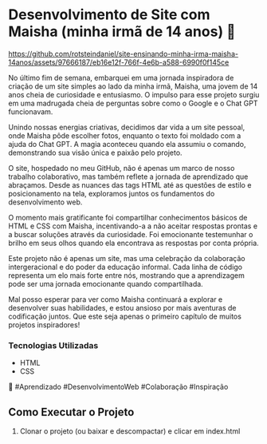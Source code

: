 # Desenvolvimento de Site com Maisha (minha irmã de 14 anos) 🌟

https://github.com/rotsteindaniel/site-ensinando-minha-irma-maisha-14anos/assets/97666187/eb16e12f-766f-4e6b-a588-6990f0f145ce

No último fim de semana, embarquei em uma jornada inspiradora de criação de um site simples ao lado da minha irmã, Maisha, uma jovem de 14 anos cheia de curiosidade e entusiasmo. O impulso para esse projeto surgiu em uma madrugada cheia de perguntas sobre como o Google e o Chat GPT funcionavam.

Unindo nossas energias criativas, decidimos dar vida a um site pessoal, onde Maisha pôde escolher fotos, enquanto o texto foi moldado com a ajuda do Chat GPT. A magia aconteceu quando ela assumiu o comando, demonstrando sua visão única e paixão pelo projeto.

O site, hospedado no meu GitHub, não é apenas um marco de nosso trabalho colaborativo, mas também reflete a jornada de aprendizado que abraçamos. Desde as nuances das tags HTML até as questões de estilo e posicionamento na tela, exploramos juntos os fundamentos do desenvolvimento web.

O momento mais gratificante foi compartilhar conhecimentos básicos de HTML e CSS com Maisha, incentivando-a a não aceitar respostas prontas e a buscar soluções através da curiosidade. Foi emocionante testemunhar o brilho em seus olhos quando ela encontrava as respostas por conta própria.

Este projeto não é apenas um site, mas uma celebração da colaboração intergeracional e do poder da educação informal. Cada linha de código representa um elo mais forte entre nós, mostrando que a aprendizagem pode ser uma jornada emocionante quando compartilhada.

Mal posso esperar para ver como Maisha continuará a explorar e desenvolver suas habilidades, e estou ansioso por mais aventuras de codificação juntos. Que este seja apenas o primeiro capítulo de muitos projetos inspiradores!

### Tecnologias Utilizadas

- HTML
- CSS

🚀 #Aprendizado #DesenvolvimentoWeb #Colaboração #Inspiração

## Como Executar o Projeto

1. Clonar o projeto (ou baixar e descompactar) e clicar em index.html
